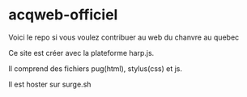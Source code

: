 # acqweb-officiel
Voici le repo si vous voulez contribuer au web du chanvre au quebec

Ce site est créer avec la plateforme harp.js.

Il comprend des fichiers pug(html), stylus(css) et js.

Il est hoster sur surge.sh
